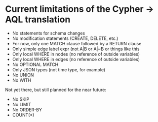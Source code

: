 # Current limitations of the Cypher -> AQL translation

 - No statements for schema changes
 - No modification statements (CREATE, DELETE, etc.)
 - For now, only one MATCH clause followed by a RETURN clause
 - Only simple edge label expr (not A|B or A|~B or things like this
 - Only local WHERE in nodes (no reference of outside variables)
 - Only local WHERE in edges (no reference of outside variables)
 - No OPTIONAL MATCH
 - Only JSON types (not time type, for example)
 - No UNION
 - No WITH

Not yet there, but still planned for the near future:

 - No SKIP
 - No LIMIT
 - No ORDER-BY
 - COUNT(*)
